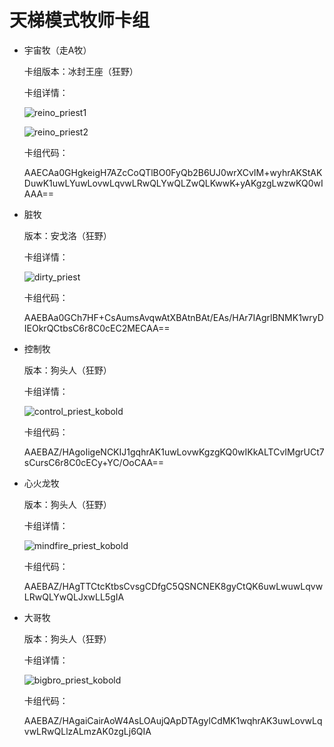 # 天梯模式牧师卡组



- 宇宙牧（走A牧）

  卡组版本：冰封王座（狂野）

  卡组详情：

  ![reino_priest1](screenshot/reino_priest1.png)

  ![reino_priest2](screenshot/reino_priest2.png)

  卡组代码：

  AAECAa0GHgkeigH7AZcCoQTlBO0FyQb2B6UJ0wrXCvIM+wyhrAKStAKDuwK1uwLYuwLovwLqvwLRwQLYwQLZwQLKwwK+yAKgzgLwzwKQ0wIAAA==

- 脏牧

  版本：安戈洛（狂野）

  卡组详情：

  ![dirty_priest](./screenshot/dirty_priest.png)

  卡组代码：

  AAEBAa0GCh7HF+CsAumsAvqwAtXBAtnBAt/EAs/HAr7IAgrlBNMK1wryDIEOkrQCtbsC6r8C0cEC2MECAA==

- 控制牧

  版本：狗头人（狂野）

  卡组详情：

  ![control_priest_kobold](screenshot/control_priest_kobold.png)

  卡组代码：

  AAEBAZ/HAgoIigeNCKIJ1gqhrAK1uwLovwKgzgKQ0wIKkALTCvIMgrUCt7sCursC6r8C0cECy+YC/OoCAA==

- 心火龙牧

  版本：狗头人（狂野）

  卡组详情：

  ![mindfire_priest_kobold](screenshot/mindfire_priest_kobold.png)

  卡组代码：

  AAEBAZ/HAgTTCtcKtbsCvsgCDfgC5QSNCNEK8gyCtQK6uwLwuwLqvwLRwQLYwQLJxwLL5gIA

- 大哥牧

  版本：狗头人（狂野）

  卡组详情：

  ![bigbro_priest_kobold](screenshot/bigbro_priest_kobold.png)

  卡组代码：

  AAEBAZ/HAgaiCairAoW4AsLOAujQApDTAgylCdMK1wqhrAK3uwLovwLqvwLRwQLlzALmzAK0zgLj6QIA
